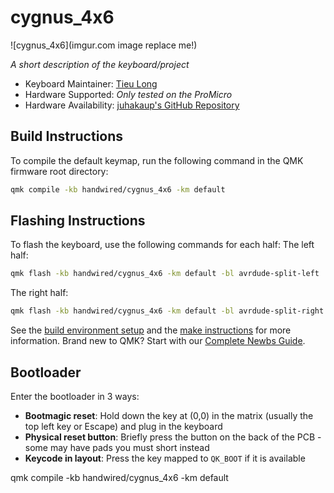 # cygnus_4x6

![cygnus_4x6](imgur.com image replace me!)

_A short description of the keyboard/project_

-   Keyboard Maintainer: [Tieu Long](https://github.com/TieuLongHo)
-   Hardware Supported: _Only tested on the ProMicro_
-   Hardware Availability: [juhakaup's GitHub Repository](https://github.com/juhakaup/keyboards/tree/main)

## Build Instructions

To compile the default keymap, run the following command in the QMK firmware root directory:

```bash
qmk compile -kb handwired/cygnus_4x6 -km default
```

## Flashing Instructions

To flash the keyboard, use the following commands for each half:
The left half:

```bash
qmk flash -kb handwired/cygnus_4x6 -km default -bl avrdude-split-left
```

The right half:

```bash
qmk flash -kb handwired/cygnus_4x6 -km default -bl avrdude-split-right
```

See the [build environment setup](https://docs.qmk.fm/#/getting_started_build_tools) and the [make instructions](https://docs.qmk.fm/#/getting_started_make_guide) for more information. Brand new to QMK? Start with our [Complete Newbs Guide](https://docs.qmk.fm/#/newbs).

## Bootloader

Enter the bootloader in 3 ways:

-   **Bootmagic reset**: Hold down the key at (0,0) in the matrix (usually the top left key or Escape) and plug in the keyboard
-   **Physical reset button**: Briefly press the button on the back of the PCB - some may have pads you must short instead
-   **Keycode in layout**: Press the key mapped to `QK_BOOT` if it is available

qmk compile -kb handwired/cygnus_4x6 -km default
